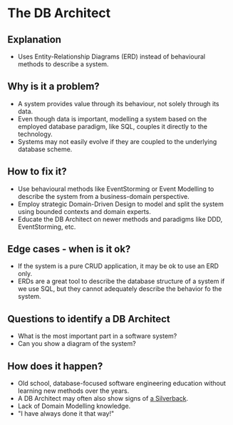 # The DB Architect
## Explanation
* Uses Entity-Relationship Diagrams (ERD) instead of behavioural methods to describe a system.

## Why is it a problem?
* A system provides value through its behaviour, not solely through its data.
* Even though data is important, modelling a system based on the employed database paradigm, like SQL, couples it directly to the technology.
* Systems may not easily evolve if they are coupled to the underlying database scheme.

## How to fix it?
* Use behavioural methods like EventStorming or Event Modelling to describe the system from a business-domain perspective.
* Employ strategic Domain-Driven Design to model and split the system using bounded contexts and domain experts.
* Educate the DB Architect on newer methods and paradigms like DDD, EventStorming, etc.

## Edge cases - when is it ok?
* If the system is a pure CRUD application, it may be ok to use an ERD only.
* ERDs are a great tool to describe the database structure of a system if we use SQL, but they cannot adequately describe the behavior fo the system.

## Questions to identify a DB Architect
* What is the most important part in a software system?
* Can you show a diagram of the system?

## How does it happen?
* Old school, database-focused software engineering education without learning new methods over the years.
* A DB Architect may often also show signs of [a Silverback](The-Silverback.md).
* Lack of Domain Modelling knowledge.
* "I have always done it that way!"
